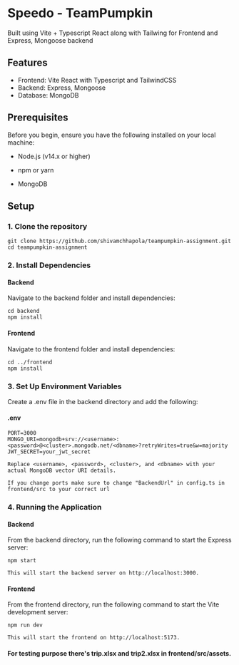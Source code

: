# Speedo - TeamPumpkin

Built using Vite + Typescript React along with Tailwing for Frontend and Express, Mongoose backend

## Features

- Frontend: Vite React with Typescript and TailwindCSS
- Backend: Express, Mongoose
- Database: MongoDB

## Prerequisites

Before you begin, ensure you have the following installed on your local machine:

- Node.js (v14.x or higher)

- npm or yarn
- MongoDB

## Setup

### 1. Clone the repository

```
git clone https://github.com/shivamchhapola/teampumpkin-assignment.git
cd teampumpkin-assignment
```

### 2. Install Dependencies

#### Backend

Navigate to the backend folder and install dependencies:

```
cd backend
npm install
```

#### Frontend

Navigate to the frontend folder and install dependencies:

```
cd ../frontend
npm install
```

### 3. Set Up Environment Variables

Create a .env file in the backend directory and add the following:

#### .env

```
PORT=3000
MONGO_URI=mongodb+srv://<username>:<password>@<cluster>.mongodb.net/<dbname>?retryWrites=true&w=majority
JWT_SECRET=your_jwt_secret
```

`Replace <username>, <password>, <cluster>, and <dbname> with your actual MongoDB vector URI details.`

`If you change ports make sure to change "BackendUrl" in config.ts in frontend/src to your correct url`

### 4. Running the Application

#### Backend

From the backend directory, run the following command to start the Express server:

```
npm start
```

`This will start the backend server on http://localhost:3000.`

#### Frontend

From the frontend directory, run the following command to start the Vite development server:

```
npm run dev
```

`This will start the frontend on http://localhost:5173.`

#### For testing purpose there's trip.xlsx and trip2.xlsx in frontend/src/assets.
